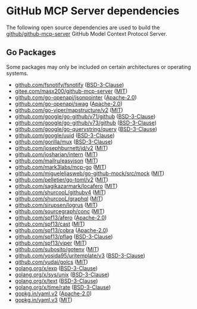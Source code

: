 # GitHub MCP Server dependencies

The following open source dependencies are used to build the
[github/github-mcp-server][github/github-mcp-server] GitHub Model Context
Protocol Server.

## Go Packages

Some packages may only be included on certain architectures or operating
systems.

- [github.com/fsnotify/fsnotify](https://pkg.go.dev/github.com/fsnotify/fsnotify)
  ([BSD-3-Clause](https://github.com/fsnotify/fsnotify/blob/v1.8.0/LICENSE))
- [gitee.com/masx200/github-mcp-server](https://pkg.go.dev/gitee.com/masx200/github-mcp-server)
  ([MIT](https://gitee.com/masx200/github-mcp-server/blob/HEAD/LICENSE))
- [github.com/go-openapi/jsonpointer](https://pkg.go.dev/github.com/go-openapi/jsonpointer)
  ([Apache-2.0](https://github.com/go-openapi/jsonpointer/blob/v0.19.5/LICENSE))
- [github.com/go-openapi/swag](https://pkg.go.dev/github.com/go-openapi/swag)
  ([Apache-2.0](https://github.com/go-openapi/swag/blob/v0.21.1/LICENSE))
- [github.com/go-viper/mapstructure/v2](https://pkg.go.dev/github.com/go-viper/mapstructure/v2)
  ([MIT](https://github.com/go-viper/mapstructure/blob/v2.3.0/LICENSE))
- [github.com/google/go-github/v71/github](https://pkg.go.dev/github.com/google/go-github/v71/github)
  ([BSD-3-Clause](https://github.com/google/go-github/blob/v71.0.0/LICENSE))
- [github.com/google/go-github/v73/github](https://pkg.go.dev/github.com/google/go-github/v73/github)
  ([BSD-3-Clause](https://github.com/google/go-github/blob/v73.0.0/LICENSE))
- [github.com/google/go-querystring/query](https://pkg.go.dev/github.com/google/go-querystring/query)
  ([BSD-3-Clause](https://github.com/google/go-querystring/blob/v1.1.0/LICENSE))
- [github.com/google/uuid](https://pkg.go.dev/github.com/google/uuid)
  ([BSD-3-Clause](https://github.com/google/uuid/blob/v1.6.0/LICENSE))
- [github.com/gorilla/mux](https://pkg.go.dev/github.com/gorilla/mux)
  ([BSD-3-Clause](https://github.com/gorilla/mux/blob/v1.8.0/LICENSE))
- [github.com/josephburnett/jd/v2](https://pkg.go.dev/github.com/josephburnett/jd/v2)
  ([MIT](https://github.com/josephburnett/jd/blob/v1.9.2/LICENSE))
- [github.com/josharian/intern](https://pkg.go.dev/github.com/josharian/intern)
  ([MIT](https://github.com/josharian/intern/blob/v1.0.0/license.md))
- [github.com/mailru/easyjson](https://pkg.go.dev/github.com/mailru/easyjson)
  ([MIT](https://github.com/mailru/easyjson/blob/v0.7.7/LICENSE))
- [github.com/mark3labs/mcp-go](https://pkg.go.dev/github.com/mark3labs/mcp-go)
  ([MIT](https://github.com/mark3labs/mcp-go/blob/v0.32.0/LICENSE))
- [github.com/migueleliasweb/go-github-mock/src/mock](https://pkg.go.dev/github.com/migueleliasweb/go-github-mock/src/mock)
  ([MIT](https://github.com/migueleliasweb/go-github-mock/blob/v1.3.0/LICENSE))
- [github.com/pelletier/go-toml/v2](https://pkg.go.dev/github.com/pelletier/go-toml/v2)
  ([MIT](https://github.com/pelletier/go-toml/blob/v2.2.3/LICENSE))
- [github.com/sagikazarmark/locafero](https://pkg.go.dev/github.com/sagikazarmark/locafero)
  ([MIT](https://github.com/sagikazarmark/locafero/blob/v0.9.0/LICENSE))
- [github.com/shurcooL/githubv4](https://pkg.go.dev/github.com/shurcooL/githubv4)
  ([MIT](https://github.com/shurcooL/githubv4/blob/48295856cce7/LICENSE))
- [github.com/shurcooL/graphql](https://pkg.go.dev/github.com/shurcooL/graphql)
  ([MIT](https://github.com/shurcooL/graphql/blob/ed46e5a46466/LICENSE))
- [github.com/sirupsen/logrus](https://pkg.go.dev/github.com/sirupsen/logrus)
  ([MIT](https://github.com/sirupsen/logrus/blob/v1.9.3/LICENSE))
- [github.com/sourcegraph/conc](https://pkg.go.dev/github.com/sourcegraph/conc)
  ([MIT](https://github.com/sourcegraph/conc/blob/v0.3.0/LICENSE))
- [github.com/spf13/afero](https://pkg.go.dev/github.com/spf13/afero)
  ([Apache-2.0](https://github.com/spf13/afero/blob/v1.14.0/LICENSE.txt))
- [github.com/spf13/cast](https://pkg.go.dev/github.com/spf13/cast)
  ([MIT](https://github.com/spf13/cast/blob/v1.7.1/LICENSE))
- [github.com/spf13/cobra](https://pkg.go.dev/github.com/spf13/cobra)
  ([Apache-2.0](https://github.com/spf13/cobra/blob/v1.9.1/LICENSE.txt))
- [github.com/spf13/pflag](https://pkg.go.dev/github.com/spf13/pflag)
  ([BSD-3-Clause](https://github.com/spf13/pflag/blob/v1.0.6/LICENSE))
- [github.com/spf13/viper](https://pkg.go.dev/github.com/spf13/viper)
  ([MIT](https://github.com/spf13/viper/blob/v1.20.1/LICENSE))
- [github.com/subosito/gotenv](https://pkg.go.dev/github.com/subosito/gotenv)
  ([MIT](https://github.com/subosito/gotenv/blob/v1.6.0/LICENSE))
- [github.com/yosida95/uritemplate/v3](https://pkg.go.dev/github.com/yosida95/uritemplate/v3)
  ([BSD-3-Clause](https://github.com/yosida95/uritemplate/blob/v3.0.2/LICENSE))
- [github.com/yudai/golcs](https://pkg.go.dev/github.com/yudai/golcs)
  ([MIT](https://github.com/yudai/golcs/blob/ecda9a501e82/LICENSE))
- [golang.org/x/exp](https://pkg.go.dev/golang.org/x/exp)
  ([BSD-3-Clause](https://cs.opensource.google/go/x/exp/+/8a7402ab:LICENSE))
- [golang.org/x/sys/unix](https://pkg.go.dev/golang.org/x/sys/unix)
  ([BSD-3-Clause](https://cs.opensource.google/go/x/sys/+/v0.31.0:LICENSE))
- [golang.org/x/text](https://pkg.go.dev/golang.org/x/text)
  ([BSD-3-Clause](https://cs.opensource.google/go/x/text/+/v0.23.0:LICENSE))
- [golang.org/x/time/rate](https://pkg.go.dev/golang.org/x/time/rate)
  ([BSD-3-Clause](https://cs.opensource.google/go/x/time/+/v0.5.0:LICENSE))
- [gopkg.in/yaml.v2](https://pkg.go.dev/gopkg.in/yaml.v2)
  ([Apache-2.0](https://github.com/go-yaml/yaml/blob/v2.4.0/LICENSE))
- [gopkg.in/yaml.v3](https://pkg.go.dev/gopkg.in/yaml.v3)
  ([MIT](https://github.com/go-yaml/yaml/blob/v3.0.1/LICENSE))

[github/github-mcp-server]: https://gitee.com/masx200/github-mcp-server
